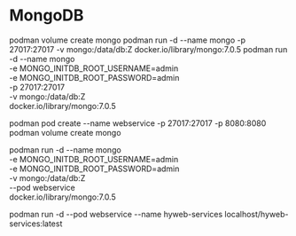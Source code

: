 # MongoDB
podman volume create mongo
podman run -d --name mongo -p 27017:27017 -v mongo:/data/db:Z docker.io/library/mongo:7.0.5
podman run -d  --name mongo \
	-e MONGO_INITDB_ROOT_USERNAME=admin \
	-e MONGO_INITDB_ROOT_PASSWORD=admin \
    -p 27017:27017 \
    -v mongo:/data/db:Z \
    docker.io/library/mongo:7.0.5

podman pod create --name webservice -p 27017:27017 -p 8080:8080
podman volume create mongo

podman run -d  --name mongo \
	-e MONGO_INITDB_ROOT_USERNAME=admin \
	-e MONGO_INITDB_ROOT_PASSWORD=admin \
    -v mongo:/data/db:Z \
    --pod webservice \
    docker.io/library/mongo:7.0.5


podman run -d --pod webservice --name hyweb-services localhost/hyweb-services:latest